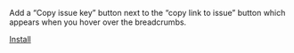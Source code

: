 Add a “Copy issue key” button next to the “copy link to issue” button which appears when you hover over the breadcrumbs.

[Install](binki-atlassian-jira-copy-issue-key.user.js?raw=1)
